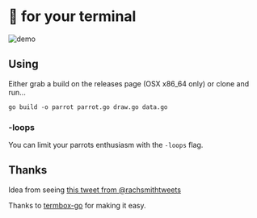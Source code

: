# :parrot: for your terminal

![demo](http://dropit.velvetcache.org.s3.amazonaws.com/jmhobbs/NzczFOYq4g/termbox-parrot-color.gif)

## Using

Either grab a build on the releases page (OSX x86_64 only) or clone and run...

    go build -o parrot parrot.go draw.go data.go

### -loops

You can limit your parrots enthusiasm with the `-loops` flag.

## Thanks

Idea from seeing [this tweet from @rachsmithtweets](https://twitter.com/rachsmithtweets/status/742785722290212868)

Thanks to [termbox-go](https://github.com/nsf/termbox-go) for making it easy.
